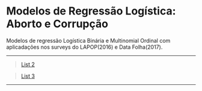 # Modelos de Regressão Logística: Aborto e Corrupção

Modelos de regressão Logística Binária e Multinomial Ordinal com aplicadações nos surveys do LAPOP(2016) e Data Folha(2017).

***
> [List 2](https://github.com/AndrMenezes/ts2017/raw/master/exercises/list2/lista2.pdf)

> [List 3](https://github.com/AndrMenezes/ts2017/raw/master/exercises/list3/lista3.pdf)
***
